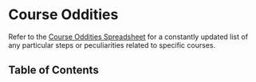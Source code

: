 # Course Oddities

Refer to the [Course Oddities Spreadsheet](https://docs.google.com/spreadsheets/d/1y7KBcsxAQ5me6nHilrfCBR_PgcVMN7jMggCtwxyC5HE/edit#gid=0) 
for a constantly updated list of any particular steps or peculiarities related to specific courses. 

## Table of Contents
<toc></toc>